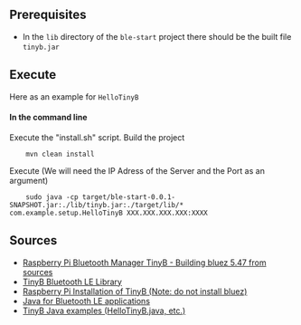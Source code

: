 ## Prerequisites

* In the `lib` directory of the `ble-start` project there should be the built file `tinyb.jar`

## Execute
Here as an example for `HelloTinyB`

#### In the command line
Execute the "install.sh" script.
Build the project

        mvn clean install
        
Execute (We will need the IP Adress of the Server and the Port as an argument)

        sudo java -cp target/ble-start-0.0.1-SNAPSHOT.jar:./lib/tinyb.jar:./target/lib/* com.example.setup.HelloTinyB XXX.XXX.XXX.XXX:XXXX

## Sources
* [Raspberry Pi Bluetooth Manager TinyB - Building bluez 5.47 from sources](https://github.com/sputnikdev/bluetooth-manager-tinyb)
* [TinyB Bluetooth LE Library](https://github.com/intel-iot-devkit/tinyb)
* [Raspberry Pi Installation of TinyB (Note: do not install bluez)](http://www.martinnaughton.com/2017/07/install-intel-tinyb-java-bluetooth.html)
* [Java for Bluetooth LE applications](https://www.codeproject.com/Articles/1086361/Java-for-Bluetooth-LE-applications)
* [TinyB Java examples (HelloTinyB.java, etc.)](https://github.com/intel-iot-devkit/tinyb/tree/master/examples/java)